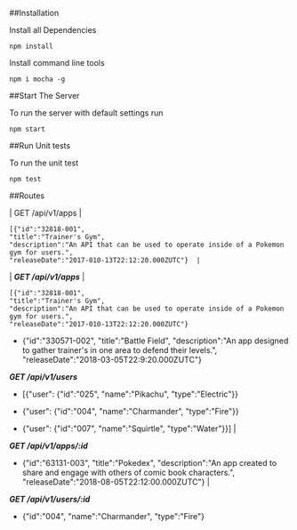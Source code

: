 ##Installation

Install all Dependencies
```
npm install
```

Install command line tools
```
npm i mocha -g
```
##Start The Server

To run the server with default settings run
```
npm start
```
##Run Unit tests

To run the unit test
```
npm test
```

##Routes

| GET /api/v1/apps |

```
[{"id":"32818-001",
"title":"Trainer's Gym",
"description":"An API that can be used to operate inside of a Pokemon gym for users.",
"releaseDate":"2017-010-13T22:12:20.000ZUTC"}  |
```

| **_GET /api/v1/apps_** |

```
[{"id":"32818-001",
"title":"Trainer's Gym",
"description":"An API that can be used to operate inside of a Pokemon gym for users.",
"releaseDate":"2017-010-13T22:12:20.000ZUTC"}
```

- {"id":"330571-002",
"title":"Battle Field",
"description":"An app designed to gather trainer's in one area to defend their levels.",
"releaseDate":"2018-03-05T22:9:20.000ZUTC"}

**_GET /api/v1/users_**

- [{"user":
{"id":"025",
"name":"Pikachu",
"type":"Electric"}}

- {"user":
{"id":"004",
"name":"Charmander",
"type":"Fire"}}

- {"user":
{"id":"007",
"name":"Squirtle",
"type":"Water"}}] |

**_GET /api/v1/apps/:id_**

- {"id":"63131-003",
"title":"Pokedex",
"description":"An app created to share and engage with others of comic book characters.",
"releaseDate":"2018-08-05T22:12:00.000ZUTC"} |

**_GET /api/v1/users/:id_**

- {"id":"004",
"name":"Charmander",
"type":"Fire"}
